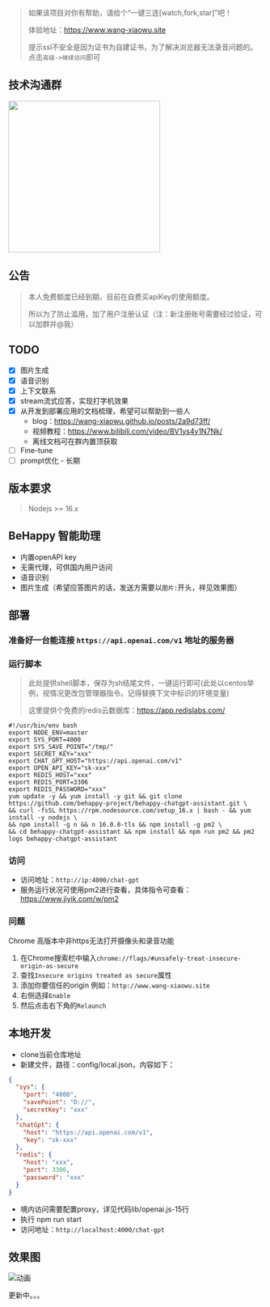 > 如果该项目对你有帮助，请给个“一键三连[watch,fork,star]”吧！
> 
> 体验地址：https://www.wang-xiaowu.site
> 
> 提示ssl不安全是因为证书为自建证书，为了解决浏览器无法录音问题的。点击`高级->继续访问`即可

## 技术沟通群
<img src="https://raw.githubusercontent.com/wang-xiaowu/picture_repository/master/behappy_group.jpg" width="300px">

## 公告
> 本人免费额度已经到期，目前在自费买apiKey的使用额度。
> 
> 所以为了防止滥用，加了用户注册认证（注：新注册账号需要经过验证，可以加群并@我）


## TODO
- [x] 图片生成
- [x] 语音识别
- [x] 上下文联系
- [x] stream流式应答，实现打字机效果
- [x] 从开发到部署应用的文档梳理，希望可以帮助到一些人
  - blog：https://wang-xiaowu.github.io/posts/2a9d73ff/
  - 视频教程：https://www.bilibili.com/video/BV1ys4y1N7Nk/
  - 离线文档可在群内置顶获取
- [ ] Fine-tune
- [ ] prompt优化 - 长期

## 版本要求
> Nodejs >= 16.x

## BeHappy 智能助理
- 内置openAPI key
- 无需代理，可供国内用户访问
- 语音识别
- 图片生成（希望应答图片的话，发送方需要以`图片:`开头，祥见效果图）

## 部署

### 准备好一台能连接 `https://api.openai.com/v1` 地址的服务器

### 运行脚本
> 此处提供shell脚本，保存为sh结尾文件，一键运行即可(此处以centos举例，视情况更改包管理器指令。记得替换下文中标识的环境变量)
>
> 这里提供个免费的redis云数据库：https://app.redislabs.com/


```shell
#!/usr/bin/env bash
export NODE_ENV=master
export SYS_PORT=4000
export SYS_SAVE_POINT="/tmp/"
export SECRET_KEY="xxx"
export CHAT_GPT_HOST="https://api.openai.com/v1"
export OPEN_API_KEY="sk-xxx"
export REDIS_HOST="xxx"
export REDIS_PORT=3306
export REDIS_PASSWORD="xxx"
yum update -y && yum install -y git && git clone https://github.com/behappy-project/behappy-chatgpt-assistant.git \
&& curl -fsSL https://rpm.nodesource.com/setup_16.x | bash - && yum install -y nodejs \
&& npm install -g n && n 16.0.0-tls && npm install -g pm2 \
&& cd behappy-chatgpt-assistant && npm install && npm run pm2 && pm2 logs behappy-chatgpt-assistant
```

### 访问

- 访问地址：`http://ip:4000/chat-gpt`
- 服务运行状况可使用pm2进行查看，具体指令可查看：https://www.jiyik.com/w/pm2

### 问题
Chrome 高版本中非https无法打开摄像头和录音功能
1. 在Chrome搜索栏中输入`chrome://flags/#unsafely-treat-insecure-origin-as-secure`
2. 查找`Insecure origins treated as secure`属性
3. 添加你要信任的origin 例如：`http://www.wang-xiaowu.site`
4. 右侧选择`Enable`
5. 然后点击右下角的`Relaunch`

## 本地开发
- clone当前仓库地址
- 新建文件，路径：config/local.json，内容如下：
```json
{
  "sys": {
    "port": "4000",
    "savePoint": "D://",
    "secretKey": "xxx"
  },
  "chatGpt": {
    "host": "https://api.openai.com/v1",
    "key": "sk-xxx"
  },
  "redis": {
    "host": "xxx",
    "port": 3306,
    "password": "xxx"
  }
}
```
- 境内访问需要配置proxy，详见代码lib/openai.js-15行
- 执行 npm run start
- 访问地址：`http://localhost:4000/chat-gpt`


## 效果图
![动画](https://raw.githubusercontent.com/wang-xiaowu/picture_repository/master/behappy-chatgpt-assistant.gif)


更新中。。。
